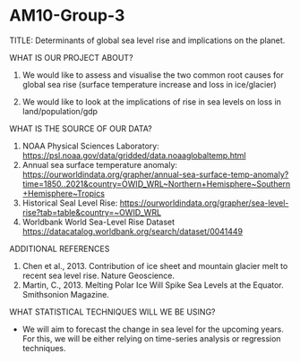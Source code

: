 # AM10-Group-3 

TITLE: Determinants of global sea level rise and implications on the planet. 

WHAT IS OUR PROJECT ABOUT?
1. We would like to assess and visualise the two common root causes for global sea rise (surface temperature increase and loss in ice/glacier) 

2. We would like to look at the implications of rise in sea levels on loss in land/population/gdp 

WHAT IS THE SOURCE OF OUR DATA?
1. NOAA Physical Sciences Laboratory: https://psl.noaa.gov/data/gridded/data.noaaglobaltemp.html 
2. Annual sea surface temperature anomaly: https://ourworldindata.org/grapher/annual-sea-surface-temp-anomaly?time=1850..2021&country=OWID_WRL~Northern+Hemisphere~Southern+Hemisphere~Tropics
3. Historical Seal Level Rise: https://ourworldindata.org/grapher/sea-level-rise?tab=table&country=~OWID_WRL
4. Worldbank World Sea-Level Rise Dataset https://datacatalog.worldbank.org/search/dataset/0041449

ADDITIONAL REFERENCES
1. Chen et al., 2013. Contribution of ice sheet and mountain glacier melt to recent sea level rise. Nature Geoscience.
2. Martin, C., 2013. Melting Polar Ice Will Spike Sea Levels at the Equator. Smithsonion Magazine.


WHAT STATISTICAL TECHNIQUES WILL WE BE USING?
- We will aim to forecast the change in sea level for the upcoming years. For this, we will be either relying on time-series analysis or regression techniques.
